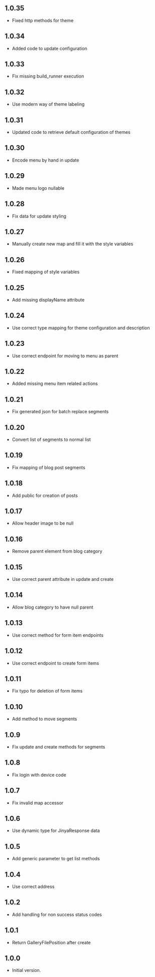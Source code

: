 ## 1.0.35

- Fixed http methods for theme

## 1.0.34

- Added code to update configuration

## 1.0.33

- Fix missing build_runner execution

## 1.0.32

- Use modern way of theme labeling

## 1.0.31

- Updated code to retrieve default configuration of themes

## 1.0.30

- Encode menu by hand in update

## 1.0.29

- Made menu logo nullable

## 1.0.28

- Fix data for update styling

## 1.0.27

- Manually create new map and fill it with the style variables

## 1.0.26

- Fixed mapping of style variables

## 1.0.25

- Add missing displayName attribute

## 1.0.24

- Use correct type mapping for theme configuration and description

## 1.0.23

- Use correct endpoint for moving to menu as parent

## 1.0.22

- Added missing menu item related actions

## 1.0.21

- Fix generated json for batch replace segments

## 1.0.20

- Convert list of segments to normal list

## 1.0.19

- Fix mapping of blog post segments

## 1.0.18

- Add public for creation of posts

## 1.0.17

- Allow header image to be null

## 1.0.16

- Remove parent element from blog category

## 1.0.15

- Use correct parent attribute in update and create

## 1.0.14

- Allow blog category to have null parent

## 1.0.13

- Use correct method for form item endpoints

## 1.0.12

- Use correct endpoint to create form items

## 1.0.11

- Fix typo for deletion of form items

## 1.0.10

- Add method to move segments

## 1.0.9

- Fix update and create methods for segments

## 1.0.8

- Fix login with device code

## 1.0.7

- Fix invalid map accessor

## 1.0.6

- Use dynamic type for JinyaResponse data

## 1.0.5

- Add generic parameter to get list methods

## 1.0.4

- Use correct address

## 1.0.2

- Add handling for non success status codes

## 1.0.1

- Return GalleryFilePosition after create

## 1.0.0

- Initial version.
